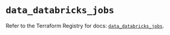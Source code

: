 # `data_databricks_jobs`

Refer to the Terraform Registry for docs: [`data_databricks_jobs`](https://registry.terraform.io/providers/databricks/databricks/1.58.0/docs/data-sources/jobs).
